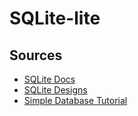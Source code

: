 # SQLite-lite


## Sources  
- [SQLite Docs](https://www.sqlite.org/arch.html)
- [SQLite Designs](https://www.sqlite.org/zipvfs/doc/trunk/www/howitworks.wiki)
- [Simple Database Tutorial](https://github.com/cstack/db_tutorial)